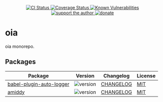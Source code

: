 <p align="center">
  <a href="https://github.com/darkyndy/oia/actions?query=branch%3Amaster">
    <img
      alt="CI Status"
      src="https://github.com/darkyndy/oia/workflows/CI/badge.svg"
    />
  </a>
  <a href="https://codecov.io/gh/darkyndy/oia/tree/master/">
    <img
      alt="Coverage Status"
      src="https://codecov.io/gh/darkyndy/oia/branch/master/graph/badge.svg"
    />
  </a>
  <a href="https://snyk.io/test/github/darkyndy/oia?targetFile=package.json">
    <img
      alt="Known Vulnerabilities"
      src="https://snyk.io/test/github/darkyndy/oia/badge.svg?targetFile=package.json"
      data-canonical-src="https://snyk.io/test/github/darkyndy/oia/badge.svg?targetFile=package.json"
      style="max-width:100%;"
    />
  </a>
  <br/>
  <a href="https://www.patreon.com/paul_comanici">
    <img
      alt="support the author"
      src="https://img.shields.io/badge/patreon-support%20the%20author-blue.svg"
    />
  </a>
  <a href="https://www.paypal.com/cgi-bin/webscr?cmd=_s-xclick&hosted_button_id=T645WN5RWR6WS&source=url">
    <img
      alt="donate"
      src="https://img.shields.io/badge/paypal-donate-blue.svg"
    />
  </a>
</p>

# oia
oia monorepo.

## Packages

| Package                                                                                                  | Version                                                                  | Changelog                                                     | License                                               |
| -------------------------------------------------------------------------------------------------------- | ------------------------------------------------------------------------ | ------------------------------------------------------------- | ----------------------------------------------------- |
| [babel-plugin-auto-logger](https://www.npmjs.com/package/babel-plugin-auto-logger)                       | ![version](https://badgen.net/npm/v/babel-plugin-auto-logger)            | [CHANGELOG](packages/babel-plugin-auto-logger/CHANGELOG.md)   | [MIT](packages/babel-plugin-auto-logger/LICENSE)      |
| [amiddy](https://www.npmjs.com/package/amiddy)                                                           | ![version](https://badgen.net/npm/v/amiddy)                              | [CHANGELOG](packages/amiddy/CHANGELOG.md)                     | [MIT](packages/amiddy/LICENSE)                        |

